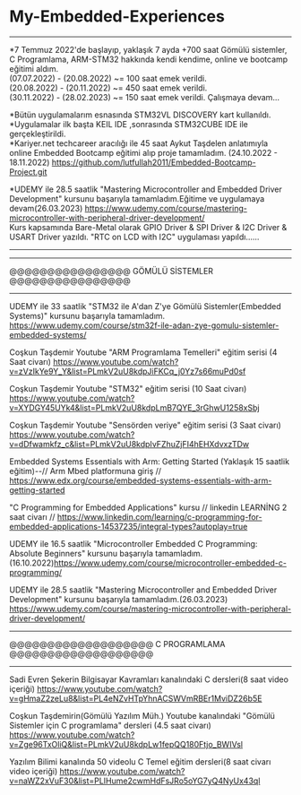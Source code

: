 # My-Embedded-Experiences

***********************************************************************************************************************************************************************

*7 Temmuz 2022'de başlayıp, yaklaşık 7 ayda +700 saat Gömülü sistemler, C Programlama, ARM-STM32 hakkında kendi kendime, online ve bootcamp eğitimi aldım.              
(07.07.2022) - (20.08.2022) ~= 100 saat emek verildi.                                                                                                                    
(20.08.2022) - (20.11.2022) ~= 450 saat emek verildi.                                                                                                                                                                                                                                                                  
(30.11.2022) - (28.02.2023) ~= 150 saat emek verildi.   Çalışmaya devam...


*Bütün uygulamalarım esnasında STM32VL DISCOVERY kart kullanıldı.                                                                                                                                                                                                                                                                     
*Uygulamalar ilk başta KEIL IDE ,sonrasında STM32CUBE IDE ile gerçekleştirildi.                                                                                                                                                                                                                                                                                                                                     
*Kariyer.net techcareer aracılığı ile 45 saat Aykut Taşdelen anlatımıyla online Embedded Bootcamp eğitimi alıp proje tamamladım.                                        (24.10.2022 - 18.11.2022) https://github.com/lutfullah2011/Embedded-Bootcamp-Project.git                                                                                          

*UDEMY ile 28.5 saatlik "Mastering Microcontroller and Embedded Driver Development" kursunu başarıyla tamamladım.Eğitime ve uygulamaya devam(26.03.2023)                https://www.udemy.com/course/mastering-microcontroller-with-peripheral-driver-development/  
                                                                                                                                                                                                                                                                                                                                                Kurs kapsamında Bare-Metal olarak GPIO Driver & SPI Driver & I2C Driver & USART Driver yazıldı. "RTC on LCD with I2C" uygulaması yapıldı......

***********************************************************************************************************************************************************************
                                                                                                                                                                                                                                                                                                                                                                                                                                                                                                                                                                                                                                                                                                                                                                                                                                                                                                                                                                                                                                                
                                                                                                                                                                                                                                                                                                                                                                                                                                                                                                                                                                                                                                                                                                                                                                                                                                                                                                                                                                                                                                                

***********************************************************************************************************************************************************************
@@@@@@@@@@@@@@@@
GÖMÜLÜ SİSTEMLER
@@@@@@@@@@@@@@@@
***********************************************************************************************************************************************************************



UDEMY ile 33 saatlik "STM32 ile A'dan Z'ye Gömülü Sistemler(Embedded Systems)" kursunu başarıyla tamamladım.
https://www.udemy.com/course/stm32f-ile-adan-zye-gomulu-sistemler-embedded-systems/

Coşkun Taşdemir Youtube "ARM Programlama Temelleri" eğitim serisi (4 Saat civarı)                                                                                       https://www.youtube.com/watch?v=zVzIkYe9Y_Y&list=PLmkV2uU8kdpJiFKCq_j0Yz7s66muPd0sf

Coşkun Taşdemir Youtube "STM32" eğitim serisi (10 Saat civarı)                                                                                                         https://www.youtube.com/watch?v=XYDGY45UYk4&list=PLmkV2uU8kdpLmB7QYE_3rGhwU1258xSbj

Coşkun Taşdemir Youtube "Sensörden veriye" eğitim serisi (3 Saat civarı)                                                                                               https://www.youtube.com/watch?v=dDfwamkfz_c&list=PLmkV2uU8kdpIvFZhuZjFI4hEHXdvxzTDw

Embedded Systems Essentials with Arm: Getting Started (Yaklaşık 15 saatlik eğitim)--// Arm Mbed platformuna giriş //
https://www.edx.org/course/embedded-systems-essentials-with-arm-getting-started

"C Programming for Embedded Applications" kursu // linkedin LEARNİNG 2 saat civarı //
https://www.linkedin.com/learning/c-programming-for-embedded-applications-14537235/integral-types?autoplay=true

UDEMY ile 16.5 saatlik "Microcontroller Embedded C Programming: Absolute Beginners" kursunu başarıyla tamamladım.(16.10.2022)https://www.udemy.com/course/microcontroller-embedded-c-programming/


UDEMY ile 28.5 saatlik "Mastering Microcontroller and Embedded Driver Development" kursunu başarıyla tamamladım.(26.03.2023)                                          https://www.udemy.com/course/mastering-microcontroller-with-peripheral-driver-development/ 


                                                                                                                                                                                                                                                                                                                                                                                                                                                                                                                                                                                                                                                                                                                                                                                                                                                                                       
  


***********************************************************************************************************************************************************************
@@@@@@@@@@@@@@@@@@@
C PROGRAMLAMA
@@@@@@@@@@@@@@@@@@@
***********************************************************************************************************************************************************************


Sadi Evren Şekerin Bilgisayar Kavramları kanalındaki C dersleri(8 saat video içeriği)
https://www.youtube.com/watch?v=gHmaZ2zeLu8&list=PL4eNZvHTpYhnACSWVmRBEr1MviDZ26b5E

Coşkun Taşdemirin(Gömülü Yazılım Müh.) Youtube kanalındaki "Gömülü Sistemler için C programlama" dersleri (4.5 saat civarı)
https://www.youtube.com/watch?v=Zge96TxOliQ&list=PLmkV2uU8kdpLw1fepQQ180Ftjo_BWIVsl

Yazılım Bilimi kanalında 50 videolu C Temel eğitim dersleri(8 saat civarı video içeriği)
https://www.youtube.com/watch?v=naWZ2xVuF30&list=PLIHume2cwmHdFsJRo5oYG7yQ4NyUx43ql
